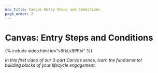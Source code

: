 ```yaml
---
nav_title: Canvas Entry Steps and Conditions
page_order: 2
---
```


# Canvas: Entry Steps and Conditions

{% include video.html id="s6fkLk9PFbI" %}

_In this first video of our 3-part Canvas series, learn the fundamental building blocks of your lifecycle engagement._
